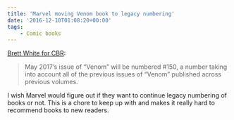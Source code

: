 ```yaml
---
title: 'Marvel moving Venom book to legacy numbering'
date: '2016-12-10T01:08:20+00:00'
tags:
    - Comic books
---
```


[Brett White for CBR](https://www.cbr.com/marvel-teases-venom-150-with-adam-kubert-art/):

> May 2017’s issue of “Venom” will be numbered #150, a number taking into account all of the previous issues of “Venom” published across previous volumes.

I wish Marvel would figure out if they want to continue legacy numbering of books or not. This is a chore to keep up with and makes it really hard to recommend books to new readers.